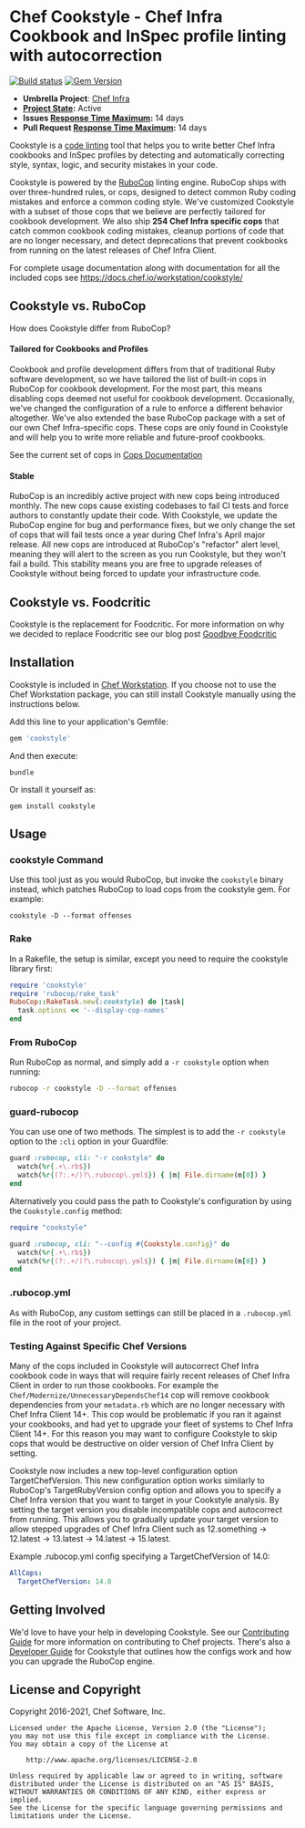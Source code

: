 # Chef Cookstyle - Chef Infra Cookbook and InSpec profile linting with autocorrection

[![Build status](https://badge.buildkite.com/c086ffe05e32e4d61282b91ead96b3721590a59ed4360cf7ac.svg?branch=main)](https://buildkite.com/chef-oss/chef-cookstyle-main-verify)
[![Gem Version](https://badge.fury.io/rb/cookstyle.svg)](https://badge.fury.io/rb/cookstyle)

* **Umbrella Project**: [Chef Infra](https://github.com/chef/chef-oss-practices/blob/main/projects/chef-infra.md)
* **[Project State](https://github.com/chef/chef-oss-practices/blob/main/repo-management/repo-states.md):** Active
* **Issues [Response Time Maximum](https://github.com/chef/chef-oss-practices/blob/main/repo-management/repo-states.md):** 14 days
* **Pull Request [Response Time Maximum](https://github.com/chef/chef-oss-practices/blob/main/repo-management/repo-states.md):** 14 days

Cookstyle is a [code linting](https://en.wikipedia.org/wiki/Lint_%28software%29) tool that helps you to write better Chef Infra cookbooks and InSpec profiles by detecting and automatically correcting style, syntax, logic, and security mistakes in your code.

Cookstyle is powered by the [RuboCop](http://www.rubocop.org) linting engine. RuboCop ships with over three-hundred rules, or cops, designed to detect common Ruby coding mistakes and enforce a common coding style. We've customized Cookstyle with a subset of those cops that we believe are perfectly tailored for cookbook development. We also ship **254 Chef Infra specific cops** that catch common cookbook coding mistakes, cleanup portions of code that are no longer necessary, and detect deprecations that prevent cookbooks from running on the latest releases of Chef Infra Client.

For complete usage documentation along with documentation for all the included cops see https://docs.chef.io/workstation/cookstyle/

## Cookstyle vs. RuboCop

How does Cookstyle differ from RuboCop?

#### Tailored for Cookbooks and Profiles

Cookbook and profile development differs from that of traditional Ruby software development, so we have tailored the list of built-in cops in RuboCop for cookbook development. For the most part, this means disabling cops deemed not useful for cookbook development. Occasionally, we've changed the configuration of a rule to enforce a different behavior altogether. We've also extended the base RuboCop package with a set of our own Chef Infra-specific cops. These cops are only found in Cookstyle and will help you to write more reliable and future-proof cookbooks.

See the current set of cops in [Cops Documentation](https://github.com/chef/cookstyle/blob/main/docs/cops.md)

#### Stable

RuboCop is an incredibly active project with new cops being introduced monthly. The new cops cause existing codebases to fail CI tests and force authors to constantly update their code. With Cookstyle, we update the RuboCop engine for bug and performance fixes, but we only change the set of cops that will fail tests once a year during Chef Infra's April major release. All new cops are introduced at RuboCop's "refactor" alert level, meaning they will alert to the screen as you run Cookstyle, but they won't fail a build. This stability means you are free to upgrade releases of Cookstyle without being forced to update your infrastructure code.

## Cookstyle vs. Foodcritic

Cookstyle is the replacement for Foodcritic. For more information on why we decided to replace Foodcritic see our blog post [Goodbye Foodcritic](https://blog.chef.io/goodbye-foodcritic/)

## Installation

Cookstyle is included in [Chef Workstation](https://downloads.chef.io/chef-workstation/). If you choose not to use the Chef Workstation package, you can still install Cookstyle manually using the instructions below.

Add this line to your application's Gemfile:

```ruby
gem 'cookstyle'
```

And then execute:

```shell
bundle
```

Or install it yourself as:

```shell
gem install cookstyle
```

## Usage

### cookstyle Command

Use this tool just as you would RuboCop, but invoke the `cookstyle` binary instead, which patches RuboCop to load cops from the cookstyle gem. For example:

```shell
cookstyle -D --format offenses
```

### Rake

In a Rakefile, the setup is similar, except you need to require the cookstyle library first:

```ruby
require 'cookstyle'
require 'rubocop/rake_task'
RuboCop::RakeTask.new(:cookstyle) do |task|
  task.options << '--display-cop-names'
end
```

### From RuboCop

Run RuboCop as normal, and simply add a `-r cookstyle` option when running:

```sh
rubocop -r cookstyle -D --format offenses
```

### guard-rubocop

You can use one of two methods. The simplest is to add the `-r cookstyle` option to the `:cli` option in your Guardfile:

```ruby
guard :rubocop, cli: "-r cookstyle" do
  watch(%r{.+\.rb$})
  watch(%r{(?:.+/)?\.rubocop\.yml$}) { |m| File.dirname(m[0]) }
end
```

Alternatively you could pass the path to Cookstyle's configuration by using the `Cookstyle.config` method:

```ruby
require "cookstyle"

guard :rubocop, cli: "--config #{Cookstyle.config}" do
  watch(%r{.+\.rb$})
  watch(%r{(?:.+/)?\.rubocop\.yml$}) { |m| File.dirname(m[0]) }
end
```

### .rubocop.yml

As with RuboCop, any custom settings can still be placed in a `.rubocop.yml` file in the root of your project.

### Testing Against Specific Chef Versions

Many of the cops included in Cookstyle will autocorrect Chef Infra cookbook code in ways that will require fairly recent releases of Chef Infra Client in order to run those cookbooks. For example the `Chef/Modernize/UnnecessaryDependsChef14` cop will remove cookbook dependencies from your `metadata.rb` which are no longer necessary with Chef Infra Client 14+. This cop would be problematic if you ran it against your cookbooks, and had yet to upgrade your fleet of systems to Chef Infra Client 14+. For this reason you may want to configure Cookstyle to skip cops that would be destructive on older version of Chef Infra Client by setting.

Cookstyle now includes a new top-level configuration option TargetChefVersion. This new configuration option works similarly to RuboCop's TargetRubyVersion config option and allows you to specify a Chef Infra version that you want to target in your Cookstyle analysis. By setting the target version you disable incompatible cops and autocorrect from running. This allows you to gradually update your target version to allow stepped upgrades of Chef Infra Client such as 12.something -> 12.latest -> 13.latest -> 14.latest -> 15.latest.

Example .rubocop.yml config specifying a TargetChefVersion of 14.0:

```yaml
AllCops:
  TargetChefVersion: 14.0
```

## Getting Involved

We'd love to have your help in developing Cookstyle. See our [Contributing Guide](https://github.com/chef/chef/blob/main/CONTRIBUTING.md) for more information on contributing to Chef projects. There's also a [Developer Guide](./DEVELOPER_GUIDE.md) for Cookstyle that outlines how the configs work and how you can upgrade the RuboCop engine.

## License and Copyright

Copyright 2016-2021, Chef Software, Inc.

```
Licensed under the Apache License, Version 2.0 (the "License");
you may not use this file except in compliance with the License.
You may obtain a copy of the License at

    http://www.apache.org/licenses/LICENSE-2.0

Unless required by applicable law or agreed to in writing, software
distributed under the License is distributed on an "AS IS" BASIS,
WITHOUT WARRANTIES OR CONDITIONS OF ANY KIND, either express or implied.
See the License for the specific language governing permissions and
limitations under the License.
```
